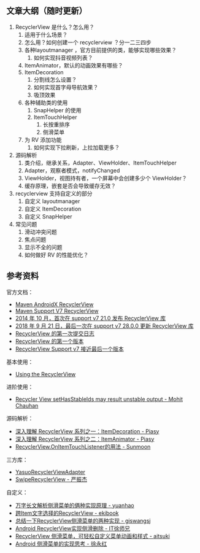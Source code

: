 ## 文章大纲（随时更新）

1. RecyclerView 是什么？怎么用？
    1. 适用于什么场景？
    2. 怎么用？如何创建一个 recyclerview ？分一二三四步
    3. 各种layoutmanager ，官方目前提供的类，能够实现哪些效果？
        1. 如何实现抖音视频列表？
    4. ItemAnimator，默认的动画效果有哪些？
    5. ItemDecoration
        1. 分割线怎么设置？
        2. 如何实现首字母导航效果？
        3. 吸顶效果
    6. 各种辅助类的使用
        1. SnapHelper 的使用
        2. ItemTouchHelper
            1. 长按重排序
            2. 侧滑菜单
    7. 为 RV 添加功能
        1. 如何实现下拉刷新，上拉加载更多？
2. 源码解析
    1. 类介绍，继承关系，Adapter、ViewHolder、ItemTouchHelper
    2. Adapter，观察者模式，notifyChanged
    3. ViewHolder，视图持有者，一个屏幕中会创建多少个 ViewHolder？
    4. 缓存原理，嵌套是否会导致缓存无效？
3. recyclerview 支持自定义的部分
    1. 自定义 layoutmanager
    2. 自定义 ItemDecoration
    3. 自定义 SnapHelper
4. 常见问题
    1. 滑动冲突问题
    2. 焦点问题
    3. 显示不全的问题
    4. 如何做好 RV 的性能优化？

## 参考资料

官方文档：

- [Maven AndroidX RecyclerView](https://mvnrepository.com/artifact/androidx.recyclerview/recyclerview)
- [Maven Support V7 RecyclerView](https://mvnrepository.com/artifact/com.android.support/recyclerview-v7)
- [2014 年 10 月，首次在 support v7 21.0 发布 RecyclerView 库](https://developer.android.com/topic/libraries/support-library/rev-archive?hl=zh-cn#october-2014)
- [2018 年 9 月 21 日，最后一次在 support v7 28.0.0 更新 RecyclerView 库](https://developer.android.com/topic/libraries/support-library/revisions?hl=zh-cn#september-21,-2018)
- [RecyclerView 的第一次提交日志](https://android.googlesource.com/platform/frameworks/support/+/009b4ef9d97e1cc237477e3284fc305bb1438cc9)
- [RecyclerView 的第一个版本](https://android.googlesource.com/platform/frameworks/support/+/refs/tags/android-5.0.0_r1/v7/recyclerview/)
- [RecyclerView Support v7 接近最后一个版本](https://android.googlesource.com/platform/frameworks/support/+/refs/tags/android-9.0.0_r61/v7/recyclerview/)

基本使用：

- [Using the RecyclerView](https://guides.codepath.com/android/using-the-recyclerview)

进阶使用：

- [Recycler View setHasStableIds may result unstable output - Mohit Chauhan](https://medium.com/@chauhan7042mohit/recycler-view-sethasstableids-may-result-unstable-output-2ded1153c7dc)

源码解析：

- [深入理解 RecyclerView 系列之一：ItemDecoration - Piasy](https://blog.piasy.com/2016/03/26/Insight-Android-RecyclerView-ItemDecoration/index.html)
- [深入理解 RecyclerView 系列之二：ItemAnimator - Piasy](https://blog.piasy.com/2016/04/04/Insight-Android-RecyclerView-ItemAnimator/index.html)
- [RecyclerView.OnItemTouchListener的用法 - Sunmoon](https://www.sunmoonblog.com/2017/02/24/rv-on-item-touch-listener/)

三方库：

- [YasuoRecyclerViewAdapter](https://github.com/q876625596/YasuoRecyclerViewAdapter)
- [SwipeRecyclerView - 严振杰](https://github.com/yanzhenjie/SwipeRecyclerView)

自定义：

- [万字长文解析侧滑菜单的俩种实现原理 - yuanhao](https://juejin.cn/post/7114557569561001992)
- [跨Item文字选择的RecyclerView - ekibook](https://ekibun.github.io/ekibook/2020/05/17/selectablerecyclerview/)
- [总结一下RecyclerView侧滑菜单的两种实现 - giswangsj](https://juejin.cn/post/6997013239926095880)
- [Android RecyclerView实现侧滑删除 - IT徐师兄](https://blog.csdn.net/yujun2023/article/details/130787198)
- [RecyclerView 侧滑菜单，可轻松自定义菜单动画和样式 - aitsuki](https://www.wanandroid.com/blog/show/3151)
- [Android 侧滑菜单的实现思考 - 徐永红](https://xuyonghong.cn/2021/11/25/Android-SwipeMenuLayout-Ponder/)